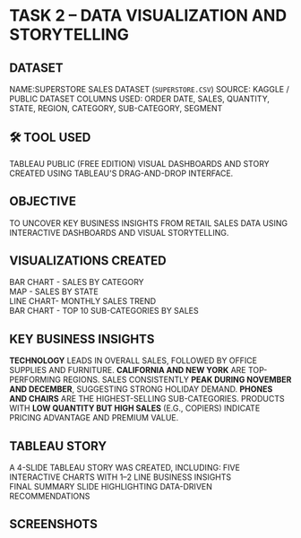 #  TASK 2 – DATA VISUALIZATION AND STORYTELLING 

##  DATASET
NAME:SUPERSTORE SALES DATASET (`SUPERSTORE.CSV`)
SOURCE: KAGGLE / PUBLIC DATASET
COLUMNS USED: ORDER DATE, SALES, QUANTITY, STATE, REGION, CATEGORY, SUB-CATEGORY, SEGMENT

## 🛠 TOOL USED
TABLEAU PUBLIC (FREE EDITION)
 VISUAL DASHBOARDS AND STORY CREATED USING TABLEAU'S DRAG-AND-DROP INTERFACE.

##  OBJECTIVE
TO UNCOVER KEY BUSINESS INSIGHTS FROM RETAIL SALES DATA USING INTERACTIVE DASHBOARDS AND VISUAL STORYTELLING.

##  VISUALIZATIONS CREATED                 
BAR CHART -     SALES BY CATEGORY             
MAP       -     SALES BY STATE                 
LINE CHART-    MONTHLY SALES TREND            
BAR CHART  -     TOP 10 SUB-CATEGORIES BY SALES 

##  KEY BUSINESS INSIGHTS

 **TECHNOLOGY** LEADS IN OVERALL SALES, FOLLOWED BY OFFICE SUPPLIES AND FURNITURE.
 **CALIFORNIA AND NEW YORK** ARE TOP-PERFORMING REGIONS.
 SALES CONSISTENTLY **PEAK DURING NOVEMBER AND DECEMBER**, SUGGESTING STRONG HOLIDAY DEMAND.
 **PHONES AND CHAIRS** ARE THE HIGHEST-SELLING SUB-CATEGORIES.
 PRODUCTS WITH **LOW QUANTITY BUT HIGH SALES** (E.G., COPIERS) INDICATE PRICING ADVANTAGE AND PREMIUM VALUE.

##  TABLEAU STORY
A 4-SLIDE TABLEAU STORY WAS CREATED, INCLUDING:
 FIVE INTERACTIVE CHARTS WITH 1–2 LINE BUSINESS INSIGHTS  
 FINAL SUMMARY SLIDE HIGHLIGHTING DATA-DRIVEN RECOMMENDATIONS

## SCREENSHOTS
